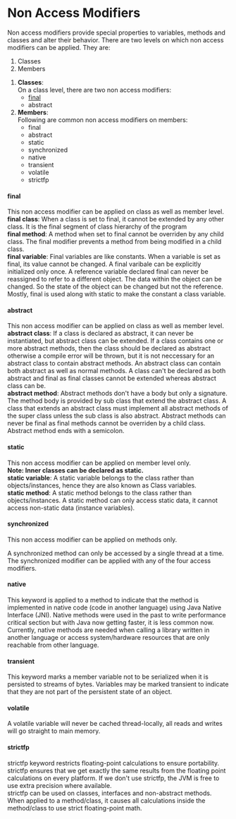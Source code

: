 <h1>Non Access Modifiers</h1>

<p>Non access modifiers provide special properties to variables, methods and classes and alter their behavior. There are two levels on which non access modifiers can be applied. They are:
</p>	

<ol>
	<li>Classes</li>
	<li>Members</li>
</ol>

<ol>
	<li><strong>Classes</strong>:<br/>
		On a class level, there are two non access modifiers:
		<ul>
			<li><a href="#final">final</a></li>
			<li>abstract</li>
		</ul>
	</li>
	<li><strong>Members</strong>:<br/>
		Following are common non access modifiers on members:
		<ul>
			<li>final</li>
			<li>abstract</li>
			<li>static</li>
			<li>synchronized</li>
			<li>native</li>
			<li>transient</li>
			<li>volatile</li>
			<li>strictfp</li>
		</ul>
	</li>
</ol>

<h4 id="final">final</h4>
<p>This non access modifier can be applied on class as well as member level.<br/>
<strong>final class</strong>: When a class is set to final, it cannot be extended by any other class. It is the final segment of class hierarchy of the program<br/>
<strong>final method</strong>: A method when set to final cannot be overriden by any child class. The final modifier prevents a method from being modified in a child class.<br/>
<strong>final variable</strong>: Final variables are like constants. When a variable is set as final, its value cannot be changed. A final varibale can be explicitly initialized only once. A reference variable declared final can never be reassigned to refer to a different object. The data within the object can be changed. So the state of the object can be changed but not the reference.<br/>
Mostly, final is used along with static to make the constant a class variable.

<h4>abstract</h4>
<p>This non access modifier can be applied on class as well as member level.<br/>
<strong>abstract class</strong>: If a class is declared as abstract, it can never be instantiated, but abstract class can be extended. If a class contains one or more abstract methods, then the class should be declared as abstract otherwise a compile error will be thrown, but it is not neccessary for an abstract class to contain abstract methods. An abstract class can contain both abstract as well as normal methods. A class can't be declared as both abstract and final as final classes cannot be extended whereas abstract class can be.<br/>
<strong>abstract method</strong>: Abstract methods don't have a body but only a signature. The method body is provided by sub class that extend the abstract class. A class that extends an abstract class must implement all abstract methods of the super class unless the sub class is also abstract. Abstract methods can never be final as final methods cannot be overriden by a child class.<br/>
Abstract method ends with a semicolon.
</p>

<h4>static</h4>
<p>This non access modifier can be applied on member level only.<br/>
<strong>Note: Inner classes can be declared as static.</strong><br/>
<strong>static variable</strong>: A static variable belongs to the class rather than objects/instances, hence they are also known as Class variables.<br/>
<strong>static method</strong>: A static method belongs to the class rather than objects/instances. A static method can only access static data, it cannot access non-static data (instance variables).<br/>
</p>

<h4>synchronized</h4>
<p>This non access modifier can be applied on methods only.<br/>
<p>A synchronized method can only be accessed by a single thread at a time. The synchronized modifier can be applied with any of the four access modifiers.<br/>
</p>

<h4>native</h4>
<p>This keyword is applied to a method to indicate that the method is implemented in native code (code in another language) using Java Native Interface (JNI). Native methods were used in the past to write performance critical section but with Java now getting faster, it is less common now. Currently, native methods are needed when calling a library written in another language or access system/hardware resources that are only reachable from other language.
</p>

<h4>transient</h4>
<p>This keyword marks a member variable not to be serialized when it is persisted to streams of bytes. Variables may be marked transient to indicate that they are not part of the persistent state of an object.
</p>

<h4>volatile</h4>
<p>A volatile variable will never be cached thread-locally, all reads and writes will go straight to main memory.</p>

<h4>strictfp</h4>
<p>strictfp keyword restricts floating-point calculations to ensure portability. strictfp ensures that we get exactly the same results from the floating point calculations on every platform. If we don't use strictfp, the JVM is free to use extra precision where available.<br/>
strictfp can be used on classes, interfaces and non-abstract methods. When applied to a method/class, it causes all calculations inside the method/class to use strict floating-point math.
</p>
